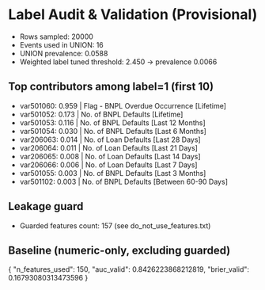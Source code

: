 # Label Audit & Validation (Provisional)

- Rows sampled: 20000
- Events used in UNION: 16
- UNION prevalence: 0.0588
- Weighted label tuned threshold: 2.450 → prevalence 0.0066

## Top contributors among label=1 (first 10)
- var501060: 0.959  |  Flag - BNPL Overdue Occurrence [Lifetime]
- var501052: 0.173  |  No. of BNPL Defaults [Lifetime]
- var501053: 0.116  |  No. of BNPL Defaults [Last 12 Months]
- var501054: 0.030  |  No. of BNPL Defaults [Last 6 Months]
- var206063: 0.014  |  No. of Loan Defaults [Last 28 Days]
- var206064: 0.011  |  No. of Loan Defaults [Last 21 Days]
- var206065: 0.008  |  No. of Loan Defaults [Last 14 Days]
- var206066: 0.006  |  No. of Loan Defaults [Last 7 Days]
- var501055: 0.003  |  No. of BNPL Defaults [Last 3 Months]
- var501102: 0.003  |  No. of BNPL Defaults [Between 60-90 Days]

## Leakage guard
- Guarded features count: 157 (see do_not_use_features.txt)

## Baseline (numeric-only, excluding guarded)
{
  "n_features_used": 150,
  "auc_valid": 0.8426223868212819,
  "brier_valid": 0.16793080313473596
}